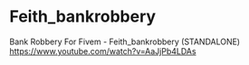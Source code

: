 # Feith_bankrobbery
Bank Robbery For Fivem - Feith_bankrobbery (STANDALONE)
https://www.youtube.com/watch?v=AaJjPb4LDAs
